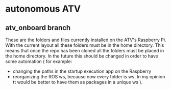 # autonomous ATV
## atv_onboard branch
These are the folders and files currently installed on the ATV's Raspberry Pi.
With the current layout all these folders must be in the home directory.
This means that once the repo has been cloned all the folders must be placed in the home directory.
In the future this should be changed in order to have some automation 
(
  for example:
- changing the paths in the startup execution app on the Raspberry 
- reorganizing the ROS ws, because now every folder is ws. In my opinion tt would be better to have them as packages in a unique ws
).
